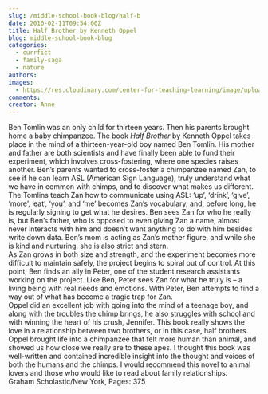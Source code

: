 ```yaml
---
slug: /middle-school-book-blog/half-b
date: 2016-02-11T09:54:00Z
title: Half Brother by Kenneth Oppel
blog: middle-school-book-blog
categories:
  - currfict
  - family-saga
  - nature
authors:
images:
  - https://res.cloudinary.com/center-for-teaching-learning/image/upload/v1659700586/Half-Brother-197x300.jpg.jpg
comments:
creator: Anne
---
```


 Ben Tomlin was an only child for thirteen years. Then his parents brought home a baby chimpanzee. The book <em>Half Brother</em> by Kenneth Oppel takes place in the mind of a thirteen-year-old boy named Ben Tomlin. His mother and father are both scientists and have finally been able to fund their experiment, which involves cross-fostering, where one species raises another. Ben’s parents wanted to cross-foster a chimpanzee named Zan, to see if he can learn ASL (American Sign Language), truly understand what we have in common with chimps, and to discover what makes us different.<br />The Tomlins teach Zan how to communicate using ASL: ‘up’, ‘drink’, ‘give’, ‘more’, ‘eat’, ‘you’, and ‘me’ becomes Zan’s vocabulary, and, before long, he is regularly signing to get what he desires. Ben sees Zan for who he really is, but Ben’s father, who is opposed to even giving Zan a name, almost never interacts with him and doesn’t want anything to do with him besides write down data. Ben’s mom is acting as Zan’s mother figure, and while she is kind and nurturing, she is also strict and stern.<br />As Zan grows in both size and strength, and the experiment becomes more difficult to maintain safely, the project begins to spiral out of control. At this point, Ben finds an ally in Peter, one of the student research assistants working on the project. Like Ben, Peter sees Zan for what he truly is – a living being with real needs and emotions. With Peter, Ben attempts to find a way out of what has become a tragic trap for Zan.<br />Oppel did an excellent job with going into the mind of a teenage boy, and along with the troubles the chimp brings, he also struggles with school and with winning the heart of his crush, Jennifer. This book really shows the love in a relationship between two brothers, or in this case, half brothers. Oppel brought life into a chimpanzee that felt more human than animal, and showed us how close we really are to these apes. I thought this book was well-written and contained incredible insight into the thought and voices of both the humans and the chimps. I would recommend this novel to animal lovers and those who would like to read about family relationships.<br />Graham
Scholastic/New York, Pages: 375
